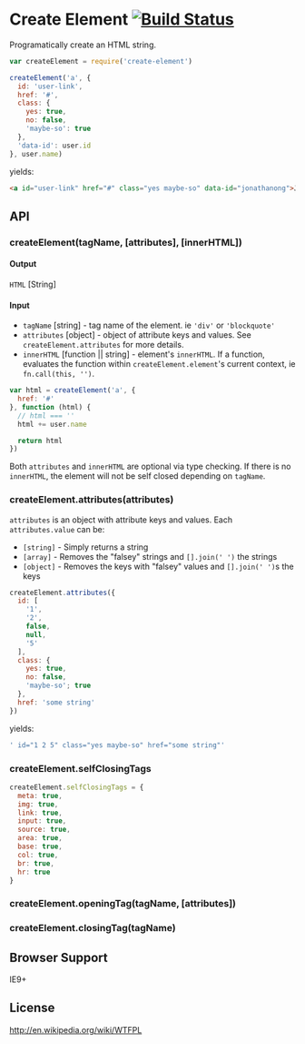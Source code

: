 # Create Element [![Build Status](https://travis-ci.org/discore/create-element.png)](https://travis-ci.org/discore/create-element)

Programatically create an HTML string.

```js
var createElement = require('create-element')

createElement('a', {
  id: 'user-link',
  href: '#',
  class: {
    yes: true,
    no: false,
    'maybe-so': true
  },
  'data-id': user.id
}, user.name)
```

yields:

```html
<a id="user-link" href="#" class="yes maybe-so" data-id="jonathanong">Jonathan Ong</a>
```
## API

### createElement(tagName, [attributes], [innerHTML])

#### Output

`HTML` [String]

#### Input

* `tagName` [string] - tag name of the element. ie `'div'` or `'blockquote'`
* `attributes` [object] - object of attribute keys and values.
  See `createElement.attributes` for more details.
* `innerHTML` [function || string] - element's `innerHTML`.
  If a function, evaluates the function within `createElement.element`'s current context, ie `fn.call(this, '')`.

```js
var html = createElement('a', {
  href: '#'
}, function (html) {
  // html === ''
  html += user.name

  return html
})
```

Both `attributes` and `innerHTML` are optional via type checking.
If there is no `innerHTML`, the element will not be self closed depending on `tagName`.

### createElement.attributes(attributes)

`attributes` is an object with attribute keys and values.
Each `attributes.value` can be:

* `[string]` - Simply returns a string
* `[array]` - Removes the "falsey" strings and `[].join(' ')` the strings
* `[object]` - Removes the keys with "falsey" values and `[].join(' ')`s the keys

```js
createElement.attributes({
  id: [
    '1',
    '2',
    false,
    null,
    '5'
  ],
  class: {
    yes: true,
    no: false,
    'maybe-so'; true
  },
  href: 'some string'
})
```

yields:

```js
' id="1 2 5" class="yes maybe-so" href="some string"'
```

### createElement.selfClosingTags

```js
createElement.selfClosingTags = {
  meta: true,
  img: true,
  link: true,
  input: true,
  source: true,
  area: true,
  base: true,
  col: true,
  br: true,
  hr: true
}
```

### createElement.openingTag(tagName, [attributes])

### createElement.closingTag(tagName)

## Browser Support

IE9+

## License

http://en.wikipedia.org/wiki/WTFPL
